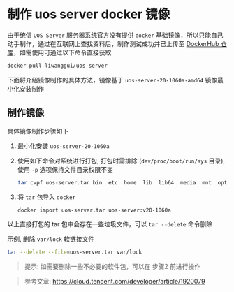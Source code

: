 # 制作 uos server docker 镜像


由于统信 `UOS Server` 服务器系统官方没有提供 `docker` 基础镜像，所以只能自己动手制作，通过在互联网上查找资料后，制作测试成功并已上传至 [DockerHub 仓库](https://hub.docker.com/r/liwanggui/uos-server)，如需使用可通过以下命令直接获取

```bash
docker pull liwanggui/uos-server
```

下面将介绍镜像制作的具体方法，镜像基于 `uos-server-20-1060a-amd64` 镜像最小化安装制作

## 制作镜像

具体镜像制作步骤如下

1. 最小化安装 `uos-server-20-1060a`
2. 使用如下命令对系统进行打包, 打包时需排除 (`dev/proc/boot/run/sys` 目录), 使用 `-p` 选项保持文件目录权限不变

	```bash
	tar cvpf uos-server.tar bin  etc  home  lib  lib64  media  mnt  opt  root  sbin  srv  sys  tmp  usr  var
    ```

3. 将 `tar` 包导入 `docker` 

	```bash
	docker import uos-server.tar uos-server:v20-1060a
	```


以上直接打包的 tar 包中会存在一些垃圾文件，可以 `tar --delete` 命令删除

示例, 删除 `var/lock` 软链接文件

```bash
tar --delete --file=uos-server.tar var/lock
```

> 提示: 如需要删除一些不必要的软件包，可以在 步骤2 前进行操作

> 参考文章: https://cloud.tencent.com/developer/article/1920079
